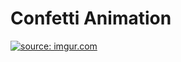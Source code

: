# Confetti Animation
<a href="https://imgur.com/Fxs9QXU"><img src="https://i.imgur.com/Fxs9QXU.png" title="source: imgur.com" /></a>
